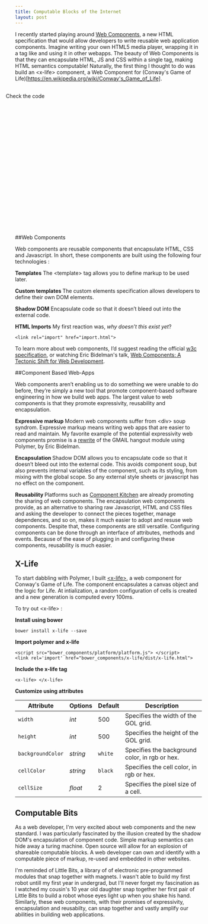 ```yaml
---
title: Computable Blocks of the Internet
layout: post
---
```


I recently started playing around [Web Components](http://webcomponents.org), a new HTML specification that would allow developers to write reusable web application components. Imagine writing your own HTML5 media player, wrapping it in a tag like <my-media-player> and using it in other webapps. The beauty of Web Components is that they can encapsulate HTML, JS and CSS within a single tag, making HTML semantics computable! Naturally, the first thing I thought to do was build an <x-life\> component, a Web Component for (Conway's Game of Life)[https://en.wikipedia.org/wiki/Conway's_Game_of_Life].

<div id='cover-image' style='width:650px;height:350px;position:relative; margin: 30px 0 30px -25px'>
<x-life width='650' height='350' backgroundColor = 'rgb(160,248,253)' cellColor='rgb(250,230,60)' cellSize = '3' >
</x-life>
	<div id='caption'>Check the code</div>

</div>

<!-- ![Alt text](/assets/gol.png)
 -->
<!-- <div id='cover'>

</div> -->
##Web Components


Web components are reusable components that encapsulate HTML, CSS and Javascript. In short, these components are built using the following four technologies :

<b>Templates</b> The <template\> tag allows you to define markup to be used later. 

<b>Custom templates </b> The custom elements specification allows developers to define their own DOM elements. 

<b>Shadow DOM</b> Encapsulate code so that it doesn’t bleed out into the external code.

<b>HTML Imports</b> My first reaction was, <em>why doesn’t this exist yet</em>?

	<link rel="import" href="import.html">

To learn more about web components, I’d suggest reading the official <a href='http://w3c.github.io/webcomponents/explainer/'>w3c specification</a>, or watching Eric Bidelman's talk, <a href='https://www.youtube.com/watch?v=fqULJBBEVQE'>Web Components: A Tectonic Shift for Web Development</a>.

##Component Based Web-Apps

Web components aren’t enabling us to do something we were unable to do before, they’re simply a new tool that promote component-based software engineering in how we build web apps. The largest value to web components is that they promote expressivity, reusability and encapsulation. 

<b>Expressive markup </b> Modern web components suffer from <div\> soup syndrom. Expressive markup  means writing web apps that are easier to read and maintain.  My favorite example of the potential expressivity web components promise is a <a href=" http://www.html5rocks.com/en/tutorials/webcomponents/customelements/">rewrite</a> of the GMAIL hangout module using Polymer, by Eric Bidelman.

<b>Encapsulation </b> Shadow DOM allows you to encapsulate code so that it doesn’t bleed out into the external code. This avoids component soup, but also prevents internal variables of the component, such as its styling, from mixing with the global scope. So any external style sheets or javascript has no effect on the component. 

<b>Reusability </b> Platforms such as <a href='http://component.kitchen/'>Component Kitchen</a> are already promoting the sharing of web components. The encapsulation web components provide, as an alternative to sharing raw Javascript, HTML and CSS files and asking the developer to connect the pieces together, manage dependences, and so on, makes it much easier to adopt and resuse web components. Despite that, these components are still versatile. Configuring components can be done through an interface of attributes, methods and events. Because of the ease of plugging in and configuring these components, reusability is much easier. 


## X-Life
To start dabbling with Polymer, I built <a href='http://acrylc.github.io/x-life'><x-life\></a>, a web component for Conway's Game of Life. The component encapsulates a canvas object and the logic for Life. At intialization, a random configuration of cells is created and a new generation is computed every 100ms.

To try out <x-life\> :

<b>Install using bower</b>

	bower install x-life --save

<b>Import polymer and x-life</b>

	<script src="bower_components/platform/platform.js"> </script>
	<link rel='import' href="bower_components/x-life/dist/x-life.html"> 

<b>Include the x-life tag</b>

	<x-life> </x-life>

<b>Customize using attributes</b>


Attribute  | Options           | Default             | Description
---        | ---         | ---                 | ---
`width` | *int*   | 500             | Specifies the width of the GOL grid.
`height` | *int*   | 500            | Specifies the height of the GOL grid.
`backgroundColor` | *string*   | `white`             | Specifies the background color, in rgb or hex.
`cellColor` | *string*   | `black`             | Specifies the cell color, in rgb or hex.
`cellSize`     | *float*    |  2   | Specifies the pixel size of a cell.



## Computable Bits
As a web developer, I'm very excited about web components and the new standard. I was particularly fascinated by the illusion created by the shadow DOM's encapsulation of component code. Simple markup semantics can hide away a turing machine. Open source will allow for an explosion of shareable computable blocks. A web developer can own and identify with a computable piece of markup, re-used and embedded in other websites.

I'm reminded of Little Bits, a library of of electronic pre-programmed modules that snap together with magnets. I wasn't able to build my first robot untill my first year in undergrad, but I'll never forget my fascination as I watched my cousin's 10 year old daughter snap together her first pair of Little Bits to build a robot whose eyes light up when you shake his hand. Similarly, these web components, with their promises of expressivity, encapsulation and reusabilty, can snap together and vastly amplify our abilities in building web applications.

